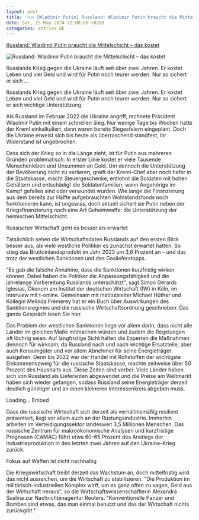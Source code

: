 ```yaml
---
layout: post
title: "🔥🔥 [Wladimir Putin] Russland: Wladimir Putin braucht die Mittelschicht – das kostet"
date: Sat, 25 May 2024 22:00:00 +0200
categories: entries DE
---
```

[Russland: Wladimir Putin braucht die Mittelschicht – das kostet](https://www.t-online.de/finanzen/aktuelles/wirtschaft/id_100413044/russland-wladimir-putin-braucht-die-mittelschicht-das-kostet.html)

![Russland: Wladimir Putin braucht die Mittelschicht – das kostet](https://images.t-online.de/2024/02/vuhwdQ6XaMhu/0x107:2048x1152/fit-in/1800x0/putin-im-russischen-kasan-der-diktator-hat-immer-noch-gut-lachen.jpg)

Russlands Krieg gegen die Ukraine läuft seit über zwei Jahren. Er kostet Leben und viel Geld und wird für Putin noch teurer werden. Nur so sichert er sich ...

Russlands Krieg gegen die Ukraine läuft seit über zwei Jahren. Er kostet Leben und viel Geld und wird für Putin noch teurer werden. Nur so sichert er sich wichtige Unterstützung.

Als Russland im Februar 2022 die Ukraine angriff, rechnete Präsident Wladimir Putin mit einem schnellen Sieg. Nur wenige Tage bis Wochen hatte der Kreml einkalkuliert, dann waren bereits Siegesfeiern eingeplant. Doch die Ukraine erweist sich bis heute als überraschend standfest, ihr Widerstand ist ungebrochen.

Dass sich der Krieg so in die Länge zieht, ist für Putin aus mehreren Gründen problematisch: In erster Linie kostet er viele Tausende Menschenleben und Unsummen an Geld. Um dennoch die Unterstützung der Bevölkerung nicht zu verlieren, greift der Kreml-Chef aber noch tiefer in die Staatskasse, macht Steuergeschenke, entlohnt die Soldaten mit hohen Gehältern und entschädigt die Soldatenfamilien, wenn Angehörige im Kampf gefallen sind oder verwundet wurden. Wie lange die Finanzierung aus dem bereits zur Hälfte aufgebrauchten Wohlstandsfonds noch funktionieren kann, ist ungewiss, doch aktuell sichert sie Putin neben der Kriegsfinanzierung noch eine Art Geheimwaffe: die Unterstützung der heimischen Mittelschicht.

Russischer Wirtschaft geht es besser als erwartet

Tatsächlich sehen die Wirtschaftsdaten Russlands auf den ersten Blick besser aus, als viele westliche Politiker es zunächst erwartet hatten. So stieg das Bruttoinlandsprodukt im Jahr 2023 um 3,6 Prozent an – und das trotz der westlichen Sanktionen und des Gaslieferstopps.

"Es gab die falsche Annahme, dass die Sanktionen kurzfristig wirken können. Dabei haben die Politiker die Anpassungsfähigkeit und die jahrelange Vorbereitung Russlands unterschätzt", sagt Simon Gerards Iglesias, Ökonom am Institut der deutschen Wirtschaft (IW) in Köln, im Interview mit t-online. Gemeinsam mit Institutsleiter Michael Hüther und Kollegin Melinda Fremerey hat er ein Buch über Auswirkungen des Sanktionsregimes und die russische Wirtschaftsordnung geschrieben. Das ganze Gespräch lesen Sie hier.

Das Problem der westlichen Sanktionen liege vor allem darin, dass nicht alle Länder im gleichen Maße mitmachen würden und zudem die Regelungen oft löchrig seien. Auf langfristige Sicht halten die Experten die Maßnahmen dennoch für wirksam, da Russland nach und nach wichtige Ersatzteile, aber auch Konsumgüter und vor allem Abnehmer für seine Energieträger ausgehen. Denn bis 2022 war der Handel mit Rohstoffen der wichtigste Einkommenszweig für die russische Staatskasse, machte zeitweise über 50 Prozent des Haushalts aus. Diese Zeiten sind vorbei: Viele Länder haben sich von Russland als Lieferanten abgewendet und die Preise am Weltmarkt haben sich wieder gefangen, sodass Russland seine Energieträger derzeit deutlich günstiger und an einen kleineren Interessenkreis abgeben muss.

Loading... Embed

Dass die russische Wirtschaft sich derzeit als verhältnismäßig resilient präsentiert, liegt vor allem auch an der Rüstungsindustrie. Immerhin arbeiten im Verteidigungssektor landesweit 3,5 Millionen Menschen. Das russische Zentrum für makroökonomische Analysen und kurzfristige Prognosen (CAMAC) führt etwa 60-65 Prozent des Anstiegs der Industrieproduktion in den letzten zwei Jahren auf den Ukraine-Krieg zurück.

Fokus auf Waffen ist nicht nachhaltig

Die Kriegswirtschaft treibt derzeit das Wachstum an, doch mittelfristig wird das nicht ausreichen, um die Wirtschaft zu stabilisieren. "Die Produktion im militärisch-industriellen Komplex wirft, um es ganz offen zu sagen, Geld aus der Wirtschaft heraus", so die Wirtschaftswissenschaftlerin Alexandra Suslina zur Nachrichtenagentur Reuters. "Konventionelle Panzer und Bomben sind etwas, das man einmal benutzt und das der Wirtschaft nichts zurückgibt."

